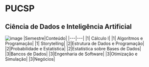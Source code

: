 # PUCSP
## Ciência de Dados e Inteligência Artificial
![image](https://www.pucsp.br/sites/default/files/download/brasao-PUCSP-assinatura-principal-RGB.png)
|Semestre|Conteúdo|
|---|---|
|1|	Cálculo I|
|1|	Algorítmos e Programação|
|1| Storytelling|
|2|Estrutura de Dados e Programação|
|2|Probabilidade e Estatística|
|2|Estatística sobre Bases de Dados|
|3|Bancos de Dados|
|3|Engenharia de Software|
|3|Otimização e Simulação|
|3|Negócios|

